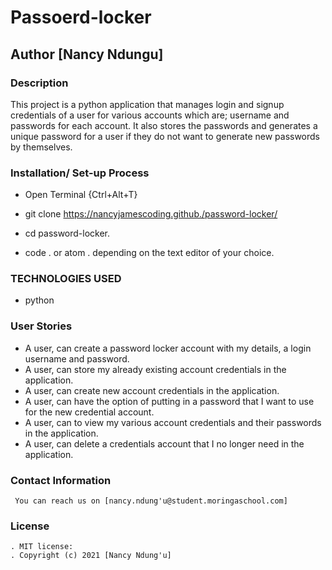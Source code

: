 # Passoerd-locker
## Author [Nancy Ndungu]

### Description
This project is a python application that manages login and signup credentials of a user for various accounts which are; username and passwords for each account. It also stores the passwords and generates a unique password for a user if they do not want to generate new passwords by themselves.

### Installation/ Set-up Process
* Open Terminal {Ctrl+Alt+T}

* git clone https://nancyjamescoding.github./password-locker/

* cd password-locker.

* code . or atom . depending on the text editor of your choice.

### TECHNOLOGIES USED
* python


### User Stories
*  A user, can  create a password locker account with my details, a login username and password.
*  A user, can store my already existing account credentials in the application. 
*  A  user, can create new account credentials in the application. 
*  A user, can have the option of putting in a password that I want to use for the new credential account. 
* A user, can to view my various account credentials and their passwords in the application.
* A user, can delete a credentials account that I no longer need in the application.

### Contact Information
     You can reach us on [nancy.ndung'u@student.moringaschool.com] 

### License
    . MIT license:
    . Copyright (c) 2021 [Nancy Ndung'u]